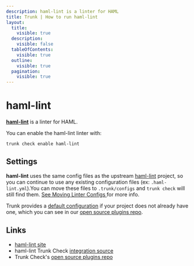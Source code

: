 ```yaml
---
description: haml-lint is a linter for HAML
title: Trunk | How to run haml-lint
layout:
  title:
    visible: true
  description:
    visible: false
  tableOfContents:
    visible: true
  outline:
    visible: true
  pagination:
    visible: true
---
```


# haml-lint

[**haml-lint**](https://github.com/sds/haml-lint#readme) is a linter for HAML.

You can enable the haml-lint linter with:

```shell
trunk check enable haml-lint
```

## Settings

**haml-lint** uses the same config files as the
upstream [haml-lint](https://github.com/sds/haml-lint#readme) project, so you can continue to use any
existing configuration files (ex: `.haml-lint.yml`).You can move these files to `.trunk/configs` and `trunk check` will still find them. [See Moving Linter Configs ](..#moving-linter-configs) for more info.

Trunk provides a [default configuration](https://github.com/trunk-io/plugins/tree/main/linters/haml-lint) if your project does not already have one,
which you can see in our [open source plugins repo]().



## Links

* [haml-lint site](https://github.com/sds/haml-lint#readme)
* haml-lint Trunk Check [integration source](https://github.com/trunk-io/plugins/tree/main/linters/haml-lint)
* Trunk Check's [open source plugins repo](https://github.com/trunk-io/plugins/tree/main)
